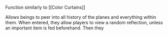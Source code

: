 Function similarly to [[Color Curtains]]

Allows beings to peer into all history of the planes and everything within them.
When entered, they allow players to view a random reflection, unless an important item is fed beforehand. Then they 